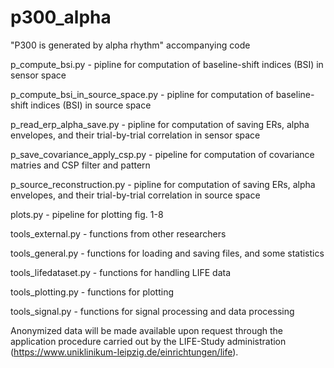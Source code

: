 # p300_alpha
"P300 is generated by alpha rhythm" accompanying code

p_compute_bsi.py - pipline for computation of baseline-shift indices (BSI) in sensor space

p_compute_bsi_in_source_space.py - pipline for computation of baseline-shift indices (BSI) in source space

p_read_erp_alpha_save.py - pipline for computation of saving ERs, alpha envelopes, and their trial-by-trial correlation in sensor space

p_save_covariance_apply_csp.py - pipeline for computation of covariance matries and CSP filter and pattern

p_source_reconstruction.py - pipline for computation of saving ERs, alpha envelopes, and their trial-by-trial correlation in source space

plots.py - pipeline for plotting fig. 1-8

tools_external.py - functions from other researchers

tools_general.py - functions for loading and saving files, and some statistics

tools_lifedataset.py - functions for handling LIFE data

tools_plotting.py - functions for plotting

tools_signal.py - functions for signal processing and data processing

Anonymized data will be made available upon request through the application procedure carried out by the LIFE-Study administration 
(https://www.uniklinikum-leipzig.de/einrichtungen/life).
